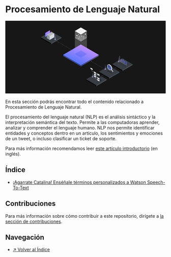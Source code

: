 # Procesamiento de Lenguaje Natural

![Procesamiento de Lenguaje Natural](../../../images/section_procesamientoLenguajeNatural_logo.png)

En esta sección podrás encontrar todo el contenido relacionado a Procesamiento de Lenguaje Natural.

El procesamiento del lenguaje natural (NLP) es el análisis sintáctico y la interpretación semántica del texto. Permite a las computadoras aprender, analizar y comprender el lenguaje humano. NLP nos permite identificar entidades y conceptos dentro en un artículo, los sentimientos y emociones de un tweet, o incluso clasificar un ticket de soporte.

Para más información recomendamos leer [este artículo introductorio](https://www.ibm.com/blogs/watson/2019/10/how-to-get-started-with-natural-language-processing/) (en inglés).

## Índice

- [¡Agarrate Catalina! Enséñale términos personalizados a Watson Speech-To-Text](./codepattern_agarrate-catalina)

## Contribuciones

Para más información sobre cómo contribuir a este repositorio, dirígete a [la sección de contribuciones](../../../docs/CONTRIBUITING.md).

## Navegación

- [↗ Volver al Índice](../../../README.md)